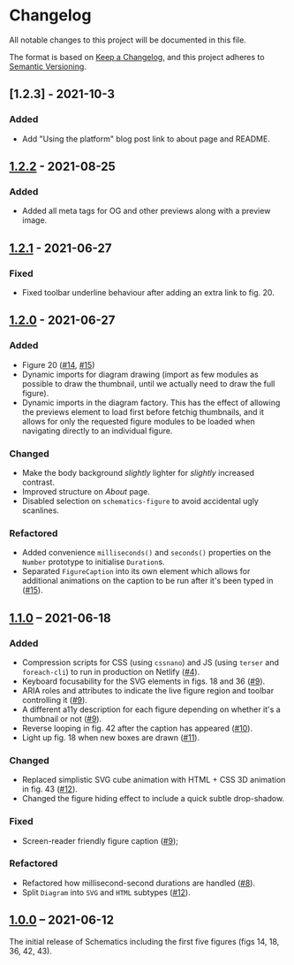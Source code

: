 # Changelog

All notable changes to this project will be documented in this file.

The format is based on [Keep a Changelog](https://keepachangelog.com/en/1.0.0/),
and this project adheres to [Semantic Versioning](https://semver.org/spec/v2.0.0.html).

## [1.2.3] - 2021-10-3

### Added

* Add "Using the platform" blog post link to about page and README.

## [1.2.2] - 2021-08-25

### Added

* Added all meta tags for OG and other previews along with a preview image.

## [1.2.1] - 2021-06-27

### Fixed

* Fixed toolbar underline behaviour after adding an extra link to fig. 20.

## [1.2.0] - 2021-06-27

### Added

* Figure 20 ([#14](https://github.com/elisehein/schematics/pull/14), [#15](https://github.com/elisehein/schematics/pull/15))
* Dynamic imports for diagram drawing (import as few modules as possible to draw the thumbnail, until we actually need to draw the full figure).
* Dynamic imports in the diagram factory. This has the effect of allowing the previews element to load first before fetchig thumbnails, and it allows for only the requested figure modules to be loaded when navigating directly to an individual figure.

### Changed

* Make the body background *slightly* lighter for *slightly* increased contrast.
* Improved structure on *About* page.
* Disabled selection on `schematics-figure` to avoid accidental ugly scanlines.

### Refactored

* Added convenience `milliseconds()` and `seconds()` properties on the `Number` prototype to initialise `Duration`s.
* Separated `FigureCaption` into its own element which allows for additional animations on the caption to be run after it's been typed in ([#15](https://github.com/elisehein/schematics/pull/15)).

## [1.1.0] – 2021-06-18

### Added

* Compression scripts for CSS (using `cssnano`) and JS (using `terser` and `foreach-cli`) to run in production on Netlify ([#4](https://github.com/elisehein/schematics/pull/4)).
* Keyboard focusability for the SVG elements in figs. 18 and 36 ([#9](https://github.com/elisehein/schematics/pull/9)).
* ARIA roles and attributes to indicate the live figure region and toolbar controlling it ([#9](https://github.com/elisehein/schematics/pull/9)).
* A different a11y description for each figure depending on whether it's a thumbnail or not ([#9](https://github.com/elisehein/schematics/pull/9)).
* Reverse looping in fig. 42 after the caption has appeared ([#10](https://github.com/elisehein/schematics/pull/10)).
* Light up fig. 18 when new boxes are drawn ([#11](https://github.com/elisehein/schematics/pull/11)).

### Changed

* Replaced simplistic SVG cube animation with HTML + CSS 3D animation in fig. 43 ([#12](https://github.com/elisehein/schematics/pull/12)).
* Changed the figure hiding effect to include a quick subtle drop-shadow.

### Fixed

* Screen-reader friendly figure caption ([#9](https://github.com/elisehein/schematics/pull/9));

### Refactored

* Refactored how millisecond-second durations are handled ([#8](https://github.com/elisehein/schematics/pull/8)).
* Split `Diagram` into `SVG` and `HTML` subtypes ([#12](https://github.com/elisehein/schematics/pull/12)).

## [1.0.0] – 2021-06-12

The initial release of Schematics including the first five figures (figs 14, 18, 36, 42, 43).

[Unreleased]: https://github.com/elisehein/schematics/compare/1.2.2...staging
[1.2.2]: https://github.com/elisehein/schematics/compare/1.2.1...1.2.2
[1.2.1]: https://github.com/elisehein/schematics/compare/1.2.0...1.2.1
[1.2.0]: https://github.com/elisehein/schematics/compare/1.1.0...1.2.0
[1.1.0]: https://github.com/elisehein/schematics/compare/1.0.0...1.1.0
[1.0.0]: https://github.com/elisehein/schematics/compare/c8aa7d3e4fe78a3df0a3add04f7ba1d121b7a38e...1.0.0


